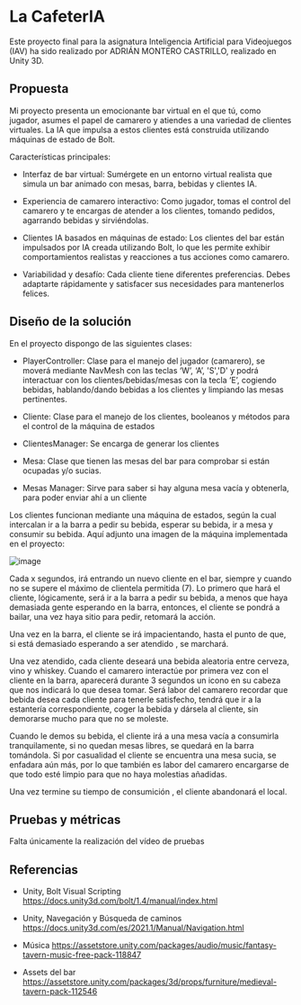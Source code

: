# La CafeterIA

Este proyecto final para la asignatura Inteligencia Artificial para Videojuegos (IAV) ha sido realizado por ADRIÁN MONTERO CASTRILLO, realizado en Unity 3D.

## Propuesta

Mi proyecto presenta un emocionante bar virtual en el que tú, como jugador, asumes el papel de camarero y atiendes a una variedad de clientes virtuales. La IA que impulsa a estos clientes está construida utilizando máquinas de estado de Bolt.

Características principales:

- Interfaz de bar virtual: Sumérgete en un entorno virtual realista que simula un bar animado con mesas, barra, bebidas y clientes IA.

- Experiencia de camarero interactivo: Como jugador, tomas el control del camarero y te encargas de atender a los clientes, tomando pedidos, agarrando bebidas y sirviéndolas.

- Clientes IA basados en máquinas de estado: Los clientes del bar están impulsados por IA creada utilizando Bolt, lo que les permite exhibir comportamientos realistas y reacciones a tus acciones como camarero.

- Variabilidad y desafío: Cada cliente tiene diferentes preferencias. Debes adaptarte rápidamente y satisfacer sus necesidades para mantenerlos felices.
 
 
 ## Diseño de la solución
 
 En el proyecto dispongo de las siguientes clases:

- PlayerController: Clase para el manejo del jugador (camarero), se moverá mediante NavMesh con las teclas ‘W’, ‘A’, 'S','D' y podrá interactuar con los clientes/bebidas/mesas con la tecla ‘E’, cogiendo bebidas, hablando/dando bebidas a los clientes y limpiando las mesas pertinentes.

- Cliente: Clase para el manejo de los clientes, booleanos y métodos para el control de la máquina de estados

- ClientesManager: Se encarga de generar los clientes

- Mesa: Clase que tienen las mesas del bar para comprobar si están ocupadas y/o sucias.

- Mesas Manager: Sirve para saber si hay alguna mesa vacía y obtenerla, para poder enviar ahí a un cliente



Los clientes funcionan mediante una máquina de estados, según la cual intercalan ir a la barra a pedir su bebida, esperar su bebida, ir a mesa y consumir su bebida. Aquí adjunto una imagen de la máquina implementada en el proyecto:

![image](https://github.com/admont02/IAV23-MonteroCastrillo/assets/82326212/ba98332e-32c4-49c5-84d9-ebead8e575c4)


Cada x segundos, irá entrando un nuevo cliente en el bar, siempre y cuando no se supere el máximo de clientela permitida (7). Lo primero que hará el cliente, lógicamente, será ir a la barra a pedir su bebida, a menos que haya demasiada gente esperando en la barra, entonces, el cliente se pondrá a bailar, una vez haya sitio para pedir, retomará la acción. 

Una vez en la barra, el cliente se irá impacientando, hasta el punto de que, si está demasiado esperando a ser atendido , se marchará.

Una vez atendido, cada cliente deseará una bebida aleatoria entre cerveza, vino y whiskey. Cuando el camarero interactúe por primera vez con el cliente en la barra, aparecerá durante 3 segundos un icono en su cabeza que nos indicará lo que desea tomar. Será labor del camarero recordar que bebida desea cada cliente para tenerle satisfecho, tendrá que ir a la estantería correspondiente, coger la bebida y dársela al cliente, sin demorarse mucho para que no se moleste. 

Cuando le demos su bebida, el cliente irá a una mesa vacía a consumirla tranquilamente, si no quedan mesas libres, se quedará en la barra tomándola. Si por casualidad el cliente se encuentra una mesa sucia, se enfadara aún más, por lo que también es labor del camarero encargarse de que todo esté limpio para que no haya molestias añadidas.

Una vez termine su tiempo de consumición , el cliente abandonará el local.
 
 ## Pruebas y métricas
 Falta únicamente la realización del vídeo de pruebas
 ## Referencias

- Unity, Bolt Visual Scripting
https://docs.unity3d.com/bolt/1.4/manual/index.html

- Unity, Navegación y Búsqueda de caminos
https://docs.unity3d.com/es/2021.1/Manual/Navigation.html

- Música 
https://assetstore.unity.com/packages/audio/music/fantasy-tavern-music-free-pack-118847

- Assets del bar
https://assetstore.unity.com/packages/3d/props/furniture/medieval-tavern-pack-112546
